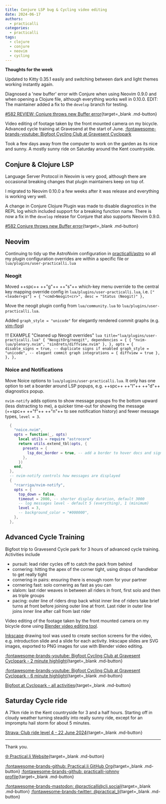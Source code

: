 ```yaml
---
title: Conjure LSP bug & Cycling video editing
date: 2024-06-17
authors:
  - practicalli
categories:
  - practicalli
tags:
  - clojure
  - conjure
  - neovim
  - cycling
---
```


**Thoughts for the week**

Updated to Kitty 0.35.1 easily and switching between dark and light themes working instantly again. 

Diagnosed a 'new buffer' error with Conjure when using Neovim 0.9.0 and when opening a Clojure file, although everything works well in 0.10.0.  EDIT: The maintainer added a fix to the `develop` branch for testing.

[#582 REVIEW: Conjure throws new Buffer error](https://github.com/Olical/conjure/issues/582){target=_blank .md-button} 

Video editing of footage taken by the front mounted camera on my bicycle. Advanced cycle training at Gravesend at the start of June. 
[:fontawesome-brands-youtube: Bigfoot Cycling Club at Gravesent Cyclopark](https://youtu.be/7PnCrLdTmUo)

Took a few days away from the computer to work on the garden as its nice and sunny.  A mostly sunny ride on Saturday around the Kent countryside.

<!-- more -->

## Conjure & Clojure LSP

Language Server Protocol in Neovim is very good, although there are occasional breaking changes that plugin maintainers keep on top of.

I migrated to Neovim 0.10.0 a few weeks after it was release and everything is working very well.

A change in Conjure Clojure Plugin was made to disable diagnostics in the REPL log which included support for a breaking function name. There is now a fix in the `develop` release for Conjure that also supports Neovim 0.9.0.

[#582 Conjure throws new Buffer error](https://github.com/Olical/conjure/issues/582){target=_blank .md-button} 


## Neovim

Continuing to tidy up the AstroNvim configuration in [practicalli/astro](https://github.com/practicalli/astro) so all my plugin configuration overrides are within a specific file or `lua/plugins/user-practicalli.lua` 

### Neogit

Moved ++spc++ ++"g"++ ++"s"++ which-key menu override to the central key mapping override config in `lua/plugins/user-practicalli.lua`, i.e. `["<leader>gs"] = { "<cmd>Neogit<cr>", desc = "Status (Neogit)" },`

Move the neogit plugin config from `lua/community.lua` to `lua/plugins/user-practicalli.lua`.

Added `graph_style = "unicode"` for elegantly rendered commit graphs (e.g. [vim-flog](https://github.com/rbong/vim-flog))

!!! EXAMPLE "Cleaned up Neogit overrides"
    ```lua title="lua/plugins/user-practicalli.lua"
      {
        "NeogitOrg/neogit",
        dependencies = {
          { "nvim-lua/plenary.nvim", "sindrets/diffview.nvim" },
        },
        opts = {
          disable_signs = true, -- duplicate signs if enabled
          graph_style = "unicode", -- elegant commit graph
          integrations = { diffview = true },
        },
      },
    ```

### Noice and Notifications

Move Noice options to `lua/plugins/user-practicalli.lua`.  It only has one option to set a boarder around LSP popups, e.g. ++spc++ ++"l"++ ++"d"++ diagnostics popup. 

`nvim-notify` adds options to show message popups fro the bottom upward (less distracting to me), a quicker time-out for showing the message (++spc++ ++"f"++ ++"n"++ to see notification history) and fewer message types, `level = 3`.

```lua
  {
    "noice.nvim",
    opts = function(_, opts)
      local utils = require "astrocore"
      return utils.extend_tbl(opts, {
        presets = {
          lsp_doc_border = true, -- add a border to hover docs and signature help
        },
      })
    end,
  },
  -- nvim-notify controls how messages are displayed
  {
    "rcarriga/nvim-notify",
    opts = {
      top_down = false,
      timeout = 2000, -- shorter display duration, default 3000
      -- log messages level - default 5 (everything), 1 (minimum)
      level = 3,
      -- background_color = "#000000",
    },
  },
```


## Advanced Cycle Training

Bigfoot trip to Gravesend Cycle park for 3 hours of advanced cycle training. Activities include

- pursuit: lead rider cycles off to catch the pack from behind
- cornering: hitting the apex of the corner tight, using drops of handlebar to get really tight
- cornering in pairs: ensuring there is enough room for your partner
- cornering fast: solo cornering as fast as you can
- slalom: last rider weaves in between all riders in front, first solo and then as triple groups
- pacing: outer line of riders drop back whist inner line of riders take brief turns at front before joining outer line at front.  Last rider in outer line joins inner line after call from last rider

Video editing of the footage taken by the front mounted camera on my bicycle done using [Blender video editing tool](https://docs.blender.org/manual/en/latest/video_editing/introduction.html).

[Inkscape](https://inkscape.org/) drawing tool was used to create section screens for the video, e.g. introduction slide and a slide for each activity.  Inkscape slides are SVG images, exported to PNG images for use with Blender video editing.

[:fontawesome-brands-youtube: Bigfoot Cycling Club at Gravesent Cyclopark - 2 minute highlight](https://youtu.be/7PnCrLdTmUo){target=_blank .md-button}

[:fontawesome-brands-youtube: Bigfoot Cycling Club at Gravesent Cyclopark - 6 minute highlight](https://youtu.be/BaLoY5ou7Uo){target=_blank .md-button}

[Bigfoot at Cyclopark - all activities](https://youtu.be/uB9Ys5O2oSY){target=_blank .md-button}


## Saturday Cycle ride

A 71km ride in the Kent countryside for 3 and a half hours.  Starting off in cloudy weather turning steadily into really sunny ride, except for an impromptu hail storm for about 5 minutes.

[Strava: Club ride level 4 - 22 June 2024](https://www.strava.com/activities/11712774904){target=_blank .md-button} 

<div class="strava-embed-placeholder" data-embed-type="activity" data-embed-id="11712774904" data-style="standard"></div><script src="https://strava-embeds.com/embed.js"></script>

---
Thank you.

[:globe_with_meridians: Practical.li Website](https://practical.li){target=_blank .md-button} 

[:fontawesome-brands-github: Practical.li GitHub Org](https://github.com/practicalli){target=_blank .md-button} 
[:fontawesome-brands-github: practicalli-johnny profile](https://github.com/practicalli-johnny){target=_blank .md-button}

[:fontawesome-brands-mastodon: @practicalli@clj.social](https://clj.social/@practicalli){target=_blank .md-button}
[:fontawesome-brands-twitter: @practical_li](https://twitter.com/practcial_li){target=_blank .md-button}
